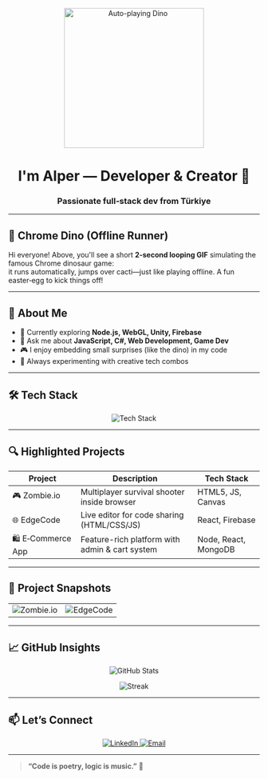 <!-- En üstte oynayan dino -->
<p align="center">
  <img src="https://via.placeholder.com/280x80.png?text=Chrome+Dino+Auto-Run" width="280" alt="Auto-playing Dino">
</p>

<h1 align="center">I'm Alper — Developer & Creator 👋</h1>
<h3 align="center">Passionate full‑stack dev from Türkiye</h3>

---

## 🦖 Chrome Dino (Offline Runner)

Hi everyone! Above, you'll see a short **2‑second looping GIF** simulating the famous Chrome dinosaur game:  
it runs automatically, jumps over cacti—just like playing offline. A fun easter‑egg to kick things off!

---

## 🚀 About Me

- 🔭 Currently exploring **Node.js, WebGL, Unity, Firebase**
- 💬 Ask me about **JavaScript, C#, Web Development, Game Dev**
- 🎮 I enjoy embedding small surprises (like the dino) in my code
- 🌱 Always experimenting with creative tech combos

---

## 🛠️ Tech Stack

<p align="center">
  <img src="https://skillicons.dev/icons?i=js,html,css,react,nodejs,python,unity,github,firebase,figma&perline=6" alt="Tech Stack" />
</p>

---

## 🔍 Highlighted Projects

| Project              | Description                                       | Tech Stack                  |
|----------------------|---------------------------------------------------|-----------------------------|
| 🎮 Zombie.io         | Multiplayer survival shooter inside browser       | HTML5, JS, Canvas           |
| 🌐 EdgeCode          | Live editor for code sharing (HTML/CSS/JS)        | React, Firebase             |
| 🛍️ E‑Commerce App   | Feature-rich platform with admin & cart system    | Node, React, MongoDB        |

---

## 📸 Project Snapshots

<table>
  <tr>
    <td><img src="https://via.placeholder.com/300x180?text=Zombie.io+UI" alt="Zombie.io" /></td>
    <td><img src="https://via.placeholder.com/300x180?text=EdgeCode+Editor" alt="EdgeCode" /></td>
  </tr>
</table>

---

## 📈 GitHub Insights

<p align="center">
  <img src="https://github-readme-stats.vercel.app/api?username=AlperT-Code&show_icons=true&theme=tokyonight" alt="GitHub Stats" />
</p>
<p align="center">
  <img src="https://github-readme-streak-stats.herokuapp.com/?user=AlperT-Code&theme=tokyonight" alt="Streak" />
</p>

---

## 📫 Let’s Connect

<p align="center">
  <a href="https://linkedin.com/in/your­profile" target="_blank">
    <img src="https://img.shields.io/badge/LinkedIn-blue?style=for-the-badge&logo=linkedin" alt="LinkedIn">
  </a>
  <a href="mailto:youremail@example.com" target="_blank">
    <img src="https://img.shields.io/badge/Gmail-red?style=for-the-badge&logo=gmail&logoColor=white" alt="Email">
  </a>
</p>

---

> **“Code is poetry, logic is music.”** 🎵
